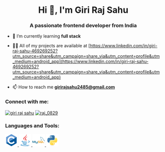 <h1 align="center">Hi 👋, I'm Giri Raj Sahu</h1>
<h3 align="center">A passionate frontend developer from India</h3>

- 🌱 I’m currently learning **full stack**

- 👨‍💻 All of my projects are available at [https://www.linkedin.com/in/giri-raj-sahu-469269252?utm_source=share&utm_campaign=share_via&utm_content=profile&utm_medium=android_app](https://www.linkedin.com/in/giri-raj-sahu-469269252?utm_source=share&utm_campaign=share_via&utm_content=profile&utm_medium=android_app)

- 📫 How to reach me **girirajsahu2485@gmail.com**

<h3 align="left">Connect with me:</h3>
<p align="left">
<a href="https://linkedin.com/in/giri raj sahu" target="blank"><img align="center" src="https://raw.githubusercontent.com/rahuldkjain/github-profile-readme-generator/master/src/images/icons/Social/linked-in-alt.svg" alt="giri raj sahu" height="30" width="40" /></a>
<a href="https://instagram.com/raj_0829" target="blank"><img align="center" src="https://raw.githubusercontent.com/rahuldkjain/github-profile-readme-generator/master/src/images/icons/Social/instagram.svg" alt="raj_0829" height="30" width="40" /></a>
</p>

<h3 align="left">Languages and Tools:</h3>
<p align="left"> <a href="https://www.cprogramming.com/" target="_blank" rel="noreferrer"> <img src="https://raw.githubusercontent.com/devicons/devicon/master/icons/c/c-original.svg" alt="c" width="40" height="40"/> </a> <a href="https://www.java.com" target="_blank" rel="noreferrer"> <img src="https://raw.githubusercontent.com/devicons/devicon/master/icons/java/java-original.svg" alt="java" width="40" height="40"/> </a> <a href="https://www.mysql.com/" target="_blank" rel="noreferrer"> <img src="https://raw.githubusercontent.com/devicons/devicon/master/icons/mysql/mysql-original-wordmark.svg" alt="mysql" width="40" height="40"/> </a> <a href="https://www.python.org" target="_blank" rel="noreferrer"> <img src="https://raw.githubusercontent.com/devicons/devicon/master/icons/python/python-original.svg" alt="python" width="40" height="40"/> </a> </p>
